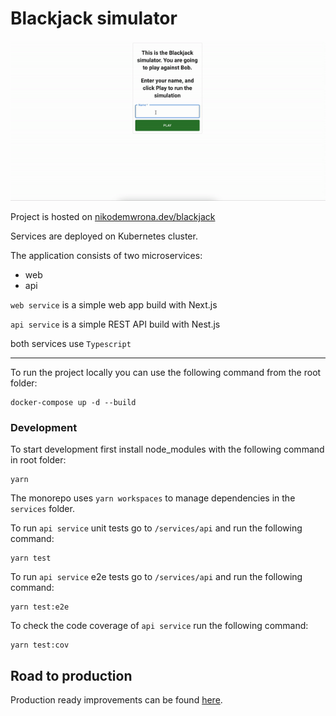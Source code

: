 # Blackjack simulator

![](./recording.gif)

Project is hosted on [nikodemwrona.dev/blackjack](https://nikodemwrona.dev/blackjack)

Services are deployed on Kubernetes cluster.

The application consists of two microservices:
- web
- api

`web service` is a simple web app build with Next.js 

`api service` is a simple REST API build with Nest.js

both services use `Typescript`

---
To run the project locally you can use the following command from the root folder:

```
docker-compose up -d --build 
```

### Development

To start development first install node_modules with the following command in root folder:
```
yarn
```
The monorepo uses `yarn workspaces` to manage dependencies in the `services` folder.

To run `api service` unit tests go to `/services/api` and  run the following command:
```
yarn test
```

To run `api service` e2e tests go to `/services/api` and  run the following command:
```
yarn test:e2e
```

To check the code coverage of `api service` run the following command:
```
yarn test:cov
```

## Road to production

Production ready improvements can be found [here](https://nikodemwrona.notion.site/Blackjack-Simulator-Notes-2365b194b30240c9899a0b6540fc28c7).
